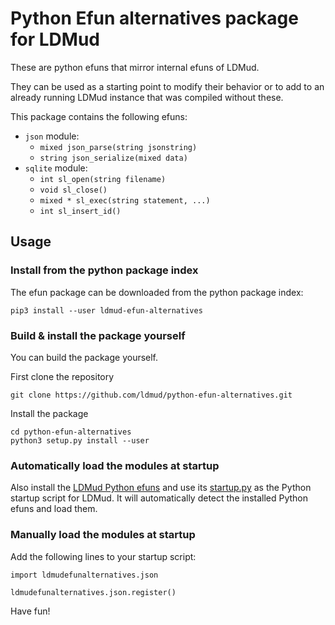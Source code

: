 # Python Efun alternatives package for LDMud

These are python efuns that mirror internal efuns of LDMud.

They can be used as a starting point to modify their behavior or to add
to an already running LDMud instance that was compiled without these.

This package contains the following efuns:
 * `json` module:
    * `mixed json_parse(string jsonstring)`
    * `string json_serialize(mixed data)`
 * `sqlite` module:
    * `int sl_open(string filename)`
    * `void sl_close()`
    * `mixed * sl_exec(string statement, ...)`
    * `int sl_insert_id()`

## Usage

### Install from the python package index

The efun package can be downloaded from the python package index:

```
pip3 install --user ldmud-efun-alternatives
```

### Build & install the package yourself

You can build the package yourself.

First clone the repository
```
git clone https://github.com/ldmud/python-efun-alternatives.git
```

Install the package
```
cd python-efun-alternatives
python3 setup.py install --user
```

### Automatically load the modules at startup

Also install the [LDMud Python efuns](https://github.com/ldmud/python-efuns) and use its
[startup.py](https://github.com/ldmud/python-efuns/blob/master/startup.py) as the Python startup script for LDMud.
It will automatically detect the installed Python efuns and load them.

### Manually load the modules at startup

Add the following lines to your startup script:
```
import ldmudefunalternatives.json

ldmudefunalternatives.json.register()
```

Have fun!
